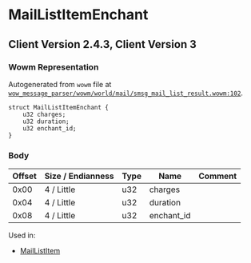 # MailListItemEnchant

## Client Version 2.4.3, Client Version 3

### Wowm Representation

Autogenerated from `wowm` file at [`wow_message_parser/wowm/world/mail/smsg_mail_list_result.wowm:102`](https://github.com/gtker/wow_messages/tree/main/wow_message_parser/wowm/world/mail/smsg_mail_list_result.wowm#L102).
```rust,ignore
struct MailListItemEnchant {
    u32 charges;
    u32 duration;
    u32 enchant_id;
}
```
### Body

| Offset | Size / Endianness | Type | Name | Comment |
| ------ | ----------------- | ---- | ---- | ------- |
| 0x00 | 4 / Little | u32 | charges |  |
| 0x04 | 4 / Little | u32 | duration |  |
| 0x08 | 4 / Little | u32 | enchant_id |  |


Used in:
* [MailListItem](maillistitem.md)

